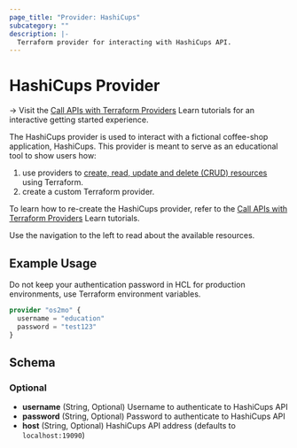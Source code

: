```yaml
---
page_title: "Provider: HashiCups"
subcategory: ""
description: |-
  Terraform provider for interacting with HashiCups API.
---
```


# HashiCups Provider

-> Visit the [Call APIs with Terraform Providers](https://learn.hashicorp.com/collections/terraform/providers?utm_source=WEBSITE&utm_medium=WEB_IO&utm_offer=ARTICLE_PAGE&utm_content=DOCS) Learn tutorials for an interactive getting started experience.

The HashiCups provider is used to interact with a fictional coffee-shop application, HashiCups. This provider is meant to serve as an educational tool to show users how:
1. use providers to [create, read, update and delete (CRUD) resources](https://learn.hashicorp.com/tutorials/terraform/provider-use?in=terraform/providers) using Terraform.
1. create a custom Terraform provider.

To learn how to re-create the HashiCups provider, refer to the [Call APIs with Terraform Providers](https://learn.hashicorp.com/collections/terraform/providers?utm_source=WEBSITE&utm_medium=WEB_IO&utm_offer=ARTICLE_PAGE&utm_content=DOCS) Learn tutorials.

Use the navigation to the left to read about the available resources.

## Example Usage

Do not keep your authentication password in HCL for production environments, use Terraform environment variables.

```terraform
provider "os2mo" {
  username = "education"
  password = "test123"
}
```

## Schema

### Optional

- **username** (String, Optional) Username to authenticate to HashiCups API
- **password** (String, Optional) Password to authenticate to HashiCups API
- **host** (String, Optional) HashiCups API address (defaults to `localhost:19090`)